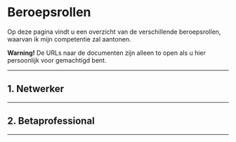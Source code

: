 # Beroepsrollen 

Op deze pagina vindt u een overzicht van de verschillende beroepsrollen, waarvan ik mijn competentie zal aantonen. 

<div class="alert alert-warning" role="alert">
  <strong>Warning!</strong> De URLs naar de documenten zijn alleen to open als u hier persoonlijk voor gemachtigd bent.
</div>

***

## 1. Netwerker

***

## 2. Betaprofessional 

***